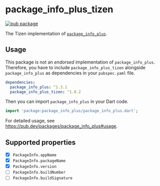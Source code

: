 # package_info_plus_tizen

[![pub package](https://img.shields.io/pub/v/package_info_plus_tizen.svg)](https://pub.dev/packages/package_info_plus_tizen)

The Tizen implementation of [`package_info_plus`](https://github.com/fluttercommunity/plus_plugins/tree/main/packages/package_info_plus).

## Usage

This package is not an _endorsed_ implementation of `package_info_plus`. Therefore, you have to include `package_info_plus_tizen` alongside `package_info_plus` as dependencies in your `pubspec.yaml` file.

```yaml
dependencies:
  package_info_plus: ^1.3.1
  package_info_plus_tizen: ^1.0.2
```

Then you can import `package_info_plus` in your Dart code.

```dart
import 'package:package_info_plus/package_info_plus.dart';
```

For detailed usage, see https://pub.dev/packages/package_info_plus#usage.

## Supported properties

- [x] `PackageInfo.appName`
- [x] `PackageInfo.packageName`
- [x] `PackageInfo.version`
- [ ] `PackageInfo.buildNumber`
- [ ] `PackageInfo.buildSignature`
